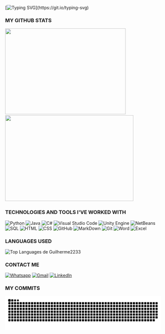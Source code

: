 [![Typing SVG](https://readme-typing-svg.herokuapp.com?font=Fira+Code&weight=300&size=50&duration=4000&pause=1000&color=9544F2&center=true&vCenter=true&random=false&width=1000&lines=HELLO%2C+I'M+GUILHERME🖐️;+AND+THIS+IS+MY+PORTFOLIO!;)](https://git.io/typing-svg)

      
### MY GITHUB STATS  
<img src="https://github-readme-stats.vercel.app/api?username=Guilherme2233&theme=midnight-purple&show_icons=true&hide_border=false&count_private=true" width="390" height="278"> <img src="https://github-readme-streak-stats.herokuapp.com/?user=Guilherme2233&theme=midnight-purple&hide_border=false" width="415" height="278">

### TECHNOLOGIES AND TOOLS I'VE WORKED WITH
![Python](https://img.shields.io/badge/Python-3776AB?style=for-the-badge&logo=python&logoColor=white)
![Java](https://img.shields.io/badge/Java-ED8B00?style=for-the-badge&logo=openjdk&logoColor=white)
![C#](https://img.shields.io/badge/C%23-239120?style=for-the-badge&logo=c-sharp&logoColor=white)
![Visual Studio Code](https://img.shields.io/badge/Visual_Studio_Code-0078D4?style=for-the-badge&logo=visual%20studio%20code&logoColor=white)
![Unity Engine](https://img.shields.io/badge/Unity_Engine-100000?style=for-the-badge&logo=unity&logoColor=white)
![NetBeans](https://img.shields.io/badge/apache%20netbeans-1B6AC6?style=for-the-badge&logo=apache%20netbeans%20IDE&logoColor=white)
![SQL](https://img.shields.io/badge/MySQL-005C84?style=for-the-badge&logo=mysql&logoColor=white)
![HTML](https://img.shields.io/badge/HTML5-E34F26?style=for-the-badge&logo=html5&logoColor=white)
![CSS](https://img.shields.io/badge/CSS3-1572B6?style=for-the-badge&logo=css3&logoColor=white)
![GitHub](https://img.shields.io/badge/GitHub-100000?style=for-the-badge&logo=github&logoColor=white)
![MarkDown](https://img.shields.io/badge/Markdown-000000?style=for-the-badge&logo=markdown&logoColor=white)
![Git](https://img.shields.io/badge/GIT-E44C30?style=for-the-badge&logo=git&logoColor=white)
![Word](https://img.shields.io/badge/Word-2B579A?style=for-the-badge&logo=microsoft-word&logoColor=white)
![Excel](https://img.shields.io/badge/Excel-217346?style=for-the-badge&logo=microsoft-excel&logoColor=white)


### LANGUAGES USED
<img src="https://github-readme-stats.vercel.app/api/top-langs/?username=Guilherme2233&theme=midnight-purple&show_icons=true&hide_border=false&layout=compact" alt="Top Languages de Guilherme2233" width="400" height="300">


### CONTACT ME
[![Whatsapp](https://img.shields.io/badge/WhatsApp-25D366?style=for-the-badge&logo=whatsapp&logoColor=white)](https://contate.me/guilherme_souza)
[![Gmail](https://img.shields.io/badge/Gmail-D14836?style=for-the-badge&logo=gmail&logoColor=white)](mailto:guilhermesouzadev1@gmail.com)
[![LinkedIn](https://img.shields.io/badge/LinkedIn-0077B5?style=for-the-badge&logo=linkedin&logoColor=white)](https://www.linkedin.com/in/guilherme-de-souza-6b6682256/)

### MY COMMITS
<picture align="center">
  <source media="(prefers-color-scheme: dark)" srcset="https://raw.githubusercontent.com/Guilherme2233/Guilherme2233/output/github-contribution-grid-snake-dark.svg">
  <source media="(prefers-color-scheme: light)" srcset="https://raw.githubusercontent.com/Guilherme2233/Guilherme2233/output/github-contribution-grid-snake-dark.svg">
  <img align="left" alt="github contribution grid snake animation" src="https://raw.githubusercontent.com/Guilherme2233/Guilherme2233/output/github-contribution-grid-snake.svg">
</picture>




